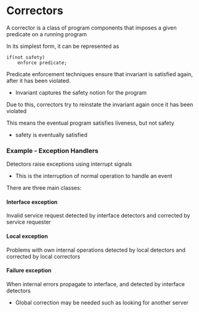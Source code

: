# Correctors
A corrector is a class of program components that imposes a given predicate on a running program

In its simplest form, it can be represented as 
```
if(not safety)
	enforce predicate;
```

Predicate enforcement techniques ensure that invariant is satisfied again, after it has been violated.
- Invariant captures the safety notion for the program

Due to this, correctors try to reinstate the invariant again once it has been violated

This means the eventual program satisfies liveness, but not safety
- safety is eventually satisfied

### Example - Exception Handlers
Detectors raise exceptions using interrupt signals
- This is the interruption of normal operation to handle an event

There are three main classes:
#### Interface exception
Invalid service request detected by interface detectors and corrected by service requester

#### Local exception
Problems with own internal operations detected by local detectors and corrected by local correctors

#### Failure exception
When internal errors propagate to interface, and detected by interface detectors
- Global correction may be needed such as looking for another server

